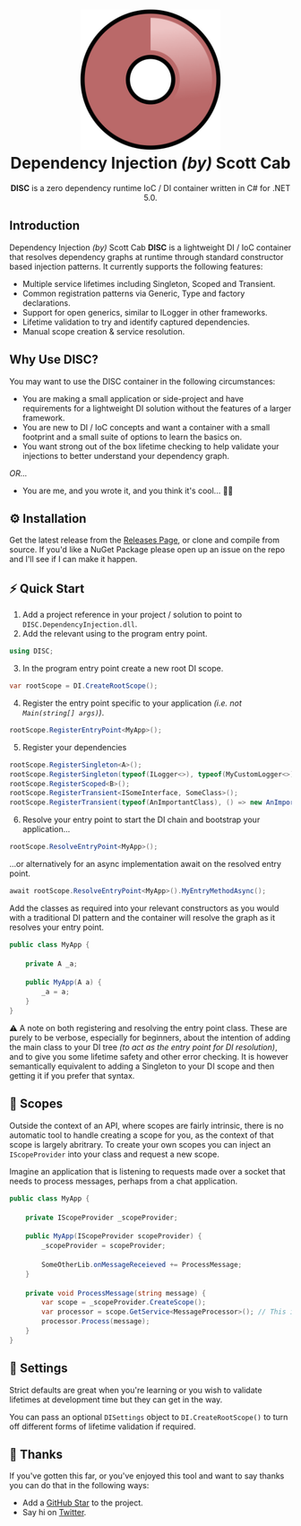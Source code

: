 <h1 align="center">
  <img alt="DISC Logo" src="https://raw.githubusercontent.com/iamscottcab/disc/main/.github/images/logo.png" width="250px"/><br/>
  Dependency Injection <i>(by)</i> Scott Cab
</h1>
<p align="center"><b>DISC</b> is a zero dependency runtime IoC / DI container written in C# for .NET 5.0.</p>

## Introduction
Dependency Injection *(by)* Scott Cab **DISC** is a lightweight DI / IoC container that resolves dependency graphs at runtime through standard constructor based injection patterns. It currently supports the following features:

- Multiple service lifetimes including Singleton, Scoped and Transient.
- Common registration patterns via Generic, Type and factory declarations.
- Support for open generics, similar to ILogger in other frameworks.
- Lifetime validation to try and identify captured dependencies.
- Manual scope creation & service resolution.

## Why Use DISC?
You may want to use the DISC container in the following circumstances:

- You are making a small application or side-project and have requirements for a lightweight DI solution without the features of a larger framework.
- You are new to DI / IoC concepts and want a container with a small footprint and a small suite of options to learn the basics on.
- You want strong out of the box lifetime checking to help validate your injections to better understand your dependency graph.

*OR...*

- You are me, and you wrote it, and you think it's cool... 🤷‍♀️

## ⚙️ Installation
Get the latest release from the [Releases Page](https://github.com/iamscottcab/disc/releases), or clone and compile from source. If you'd like a NuGet Package please open up an issue on the repo and I'll see if I can make it happen.

## ⚡️ Quick Start

1. Add a project reference in your project / solution to point to `DISC.DependencyInjection.dll`.
2. Add the relevant using to the program entry point.
```c#
using DISC;
```
3. In the program entry point create a new root DI scope.
```c#
var rootScope = DI.CreateRootScope();
```
4. Register the entry point specific to your application *(i.e. not `Main(string[] args)`)*.
```c#
rootScope.RegisterEntryPoint<MyApp>();
```
5. Register your dependencies
```c#
rootScope.RegisterSingleton<A>();
rootScope.RegisterSingleton(typeof(ILogger<>), typeof(MyCustomLogger<>));
rootScope.RegisterScoped<B>();
rootScope.RegisterTransient<ISomeInterface, SomeClass>();
rootScope.RegisterTransient(typeof(AnImportantClass), () => new AnImportantClass());
```
6. Resolve your entry point to start the DI chain and bootstrap your application...
```c#
rootScope.ResolveEntryPoint<MyApp>();
```
...or alternatively for an async implementation await on the resolved entry point.
```c#
await rootScope.ResolveEntryPoint<MyApp>().MyEntryMethodAsync();
```

Add the classes as required into your relevant constructors as you would with a traditional DI pattern and the container will resolve the graph as it resolves your entry point.
```c#
public class MyApp {

    private A _a;

    public MyApp(A a) {
        _a = a;
    }
}
```

⚠️ A note on both registering and resolving the entry point class. These are purely to be verbose, especially for beginners, about the intention of adding the main class to your DI tree *(to act as the entry point for DI resolution)*, and to give you some lifetime safety and other error checking. It is however semantically equivalent to adding a Singleton to your DI scope and then getting it if you prefer that syntax.

## 🔭 Scopes
Outside the context of an API, where scopes are fairly intrinsic, there is no automatic tool to handle creating a scope for you, as the context of that scope is largely abritrary. To create your own scopes you can inject an `IScopeProvider` into your class and request a new scope.

Imagine an application that is listening to requests made over a socket that needs to process messages, perhaps from a chat application.

```c#
public class MyApp {

    private IScopeProvider _scopeProvider;

    public MyApp(IScopeProvider scopeProvider) {
        _scopeProvider = scopeProvider;

        SomeOtherLib.onMessageReceieved += ProcessMessage;
    }

    private void ProcessMessage(string message) {
        var scope = _scopeProvider.CreateScope();
        var processor = scope.GetService<MessageProcessor>(); // This is a scoped service, getting a new version only for the lifetime of the container.
        processor.Process(message);
    }
}
```

## 📝 Settings
Strict defaults are great when you're learning or you wish to validate lifetimes at development time but they can get in the way.

You can pass an optional `DISettings` object to `DI.CreateRootScope()` to turn off different forms of lifetime validation if required.

## 💖 Thanks
If you've gotten this far, or you've enjoyed this tool and want to say thanks you can do that in the following ways:
- Add a [GitHub Star](https://github.com/iamscottcab/disc) to the project.
- Say hi on [Twitter](https://twitter.com/iamscottcab).
